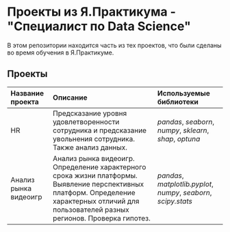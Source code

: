 # Проекты из Я.Практикума - "Специалист по Data Science"

В этом репозитории находится часть из тех проектов, что были сделаны во время обучения в Я.Практикуме.

## Проекты

| Название проекта | Описание | Используемые библиотеки | 
| :---------------------- | :---------------------- | :---------------------- |
| HR | Предсказание уровня удовлетворенности сотрудника и предсказание увольнения сотрудника. Также анализ данных. | *pandas*, *seaborn*, *numpy*, *sklearn*, *shap*, *optuna* |
| Анализ рынка видеоигр | Анализ рынка видеоигр. Определение характерного срока жизни платформы. Выявление перспективных платформ. Определение характерных отличий для пользователей разных регионов. Проверка гипотез.| *pandas*, *matplotlib.pyplot*, *numpy*, *seaborn*, *scipy.stats*